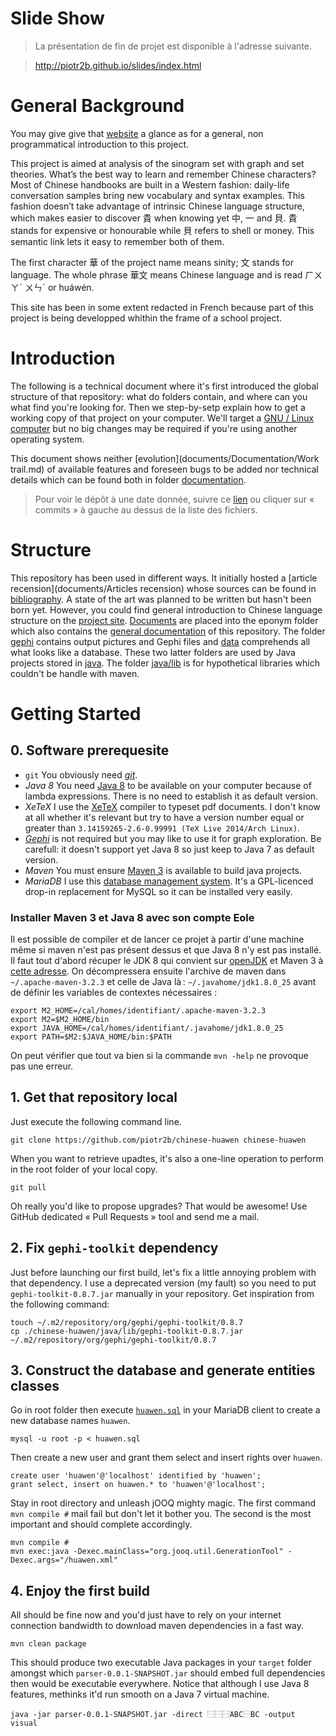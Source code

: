 # Slide Show

> La présentation de fin de projet est disponible à l'adresse suivante.

> http://piotr2b.github.io/slides/index.html

# General Background

You may give give that [website](http://piotr2b.github.io) a glance as for a general, non programmatical introduction to this project.

This project is aimed at analysis of the sinogram set with graph and set theories. What’s the best way to learn and remember Chinese characters? Most of Chinese handbooks are built in a Western fashion: daily-life conversation samples bring new vocabulary and syntax examples. This fashion doesn’t take advantage of intrinsic Chinese language structure, which makes easier to discover 貴 when knowing yet 中, 一 and 貝. 貴 stands for expensive or honourable while 貝 refers to shell or money. This semantic link lets it easy to remember both of them.

The first character 華 of the project name means sinity; 文 stands for language. The whole phrase 華文 means Chinese language and is read ㄏㄨㄚˊ ㄨㄣˊ or huáwén.

This site has been in some extent redacted in French because part of this project is being developped whithin the frame of a school project.

# Introduction

The following is a technical document where it's first introduced the global structure of that repository: what do folders contain, and where can you what find you're looking for. Then we step-by-setp explain how to get a working copy of that project on your computer. We'll target a [GNU / Linux](https://www.gnu.org)[ computer](https://www.archlinux.org/) but no big changes may be required if you're using another operating system.

This document shows neither [evolution](documents/Documentation/Work trail.md) of available features and foreseen bugs to be added nor technical details which can be found both in folder [documentation](documents/Documentation).

> Pour voir le dépôt à une date donnée, suivre ce [lien](https://github.com/piotr2b/chinese-huawen/commits/master) ou cliquer sur « commits » à gauche au dessus de la liste des fichiers.

# Structure

This repository has been used in different ways. It initially hosted a [article recension](documents/Articles recension) whose sources can be found in [bibliography](bibliography/). A state of the art was planned to be written but hasn't been born yet. However, you could find general introduction to Chinese language structure on the [project site](http://piotr2b.github.io/chinese-huawen/). [Documents](documents/) are placed into the eponym folder which also contains the [general documentation](documents/Documentation) of this repository. The folder [gephi](gephi/) contains output pictures and Gephi files and [data](data/) comprehends all what looks like a database. These two latter folders are used by Java projects stored in [java](java/). The folder [java/lib](java/lib/) is for hypothetical libraries which couldn't be handle with maven.

# Getting Started

## 0. Software prerequesite
 * `git` You obviously need [*git*](http://git-scm.com/downloads).
 * *Java 8* You need [Java 8](https://en.wikipedia.org/wiki/Java_version_history#Java_SE_8_.28March_18.2C_2014.29) to be available on your computer because of lambda expressions. There is no need to establish it as default version.
 * *XeTeX* I use the [XeTeX](https://en.wikipedia.org/wiki/XeTeX) compiler to typeset pdf documents. I don't know at all whether it's relevant but try to have a version number equal or greater than `3.14159265-2.6-0.99991 (TeX Live 2014/Arch Linux)`.
 * [*Gephi*](https://gephi.github.io/) is not required but you may like to use it for graph exploration. Be carefull: it doesn't support yet Java 8 so just keep to Java 7 as default version.
 * *Maven* You must ensure [Maven 3](http://maven.apache.org/download.cgi) is available to build java projects.
 * *MariaDB* I use this [database management system](https://mariadb.com/). It's a GPL-licenced drop-in replacement for MySQL so it can be installed very easily.

### Installer Maven 3 et Java 8 avec son compte Eole

Il est possible de compiler et de lancer ce projet à partir d'une machine même si maven n'est pas présent dessus et que Java 8 n'y est pas installé. Il faut tout d'abord récuper le JDK 8 qui convient sur [openJDK](https://jdk8.java.net/download.html) et Maven 3 à [cette adresse](http://maven.apache.org/download.cgi). On décompressera ensuite l'archive de maven dans `~/.apache-maven-3.2.3` et celle de Java là : `~/.javahome/jdk1.8.0_25` avant de définir les variables de contextes nécessaires :

```
export M2_HOME=/cal/homes/identifiant/.apache-maven-3.2.3
export M2=$M2_HOME/bin
export JAVA_HOME=/cal/homes/identifiant/.javahome/jdk1.8.0_25
export PATH=$M2:$JAVA_HOME/bin:$PATH
```

On peut vérifier que tout va bien si la commande `mvn -help` ne provoque pas une erreur.

## 1. Get that repository local
Just execute the following command line.
```
git clone https://github.com/piotr2b/chinese-huawen chinese-huawen
```
When you want to retrieve upadtes, it's also a one-line operation to perform in the root folder of your local copy.
```
git pull
```
Oh really you'd like to propose upgrades? That would be awesome! Use GitHub dedicated « Pull Requests » tool and send me a mail.

## 2. Fix `gephi-toolkit` dependency
Just before launching our first build, let's fix a little annoying problem with that dependency. I use a deprecated version (my fault) so you need to put `gephi-toolkit-0.8.7.jar` manually in your repository. Get inspiration from the following command:
```
touch ~/.m2/repository/org/gephi/gephi-toolkit/0.8.7
cp ./chinese-huawen/java/lib/gephi-toolkit-0.8.7.jar ~/.m2/repository/org/gephi/gephi-toolkit/0.8.7
```
## 3. Construct the database and generate entities classes
Go in root folder then execute [`huawen.sql`](data/db/huawen.sql) in your MariaDB client to create a new database names `huawen`.
```
mysql -u root -p < huawen.sql
```
Then create a new user and grant them select and insert rights over `huawen`.
```
create user 'huawen'@'localhost' identified by 'huawen';
grant select, insert on huawen.* to 'huawen'@'localhost';
```
Stay in root directory and unleash jOOQ mighty magic. The first command `mvn compile #` mail fail but don't let it bother you. The second is the most important and should complete accordingly.
```
mvn compile #
mvn exec:java -Dexec.mainClass="org.jooq.util.GenerationTool" -Dexec.args="/huawen.xml"
```
## 4. Enjoy the first build
All should be fine now and you'd just have to rely on your internet connection bandwidth to download maven dependencies in a fast way.
```
mvn clean package
```
This should produce two executable Java packages in your `target` folder amongst which `parser-0.0.1-SNAPSHOT.jar` should embed full dependencies then would be executable everywhere. Notice that although I use Java 8 features, methinks it'd run smooth on a Java 7 virtual machine.
```
java -jar parser-0.0.1-SNAPSHOT.jar -direct ⿱⿱⿱ABC⿱BC -output visual
```
